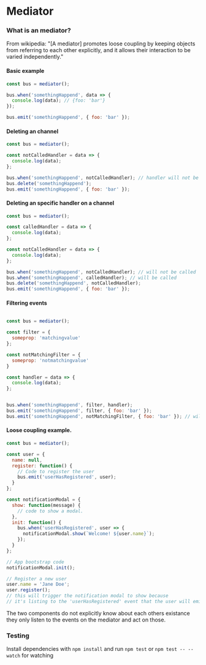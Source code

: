 # Mediator

### What is an mediator?

From wikipedia: "[A mediator] promotes loose coupling by keeping objects from referring to each other explicitly, and it allows their interaction to be varied independently."

#### Basic example

```js
const bus = mediator();

bus.when('somethingHappend', data => {
  console.log(data); // {foo: 'bar'}
});

bus.emit('somethingHappend', { foo: 'bar' });

```

#### Deleting an channel

```js
const bus = mediator();

const notCalledHandler = data => {
  console.log(data);
};

bus.when('somethingHappend', notCalledHandler); // handler will not be called
bus.delete('somethingHappend');
bus.emit('somethingHappend', { foo: 'bar' });

```

#### Deleting an specific handler on a channel

```js
const bus = mediator();

const calledHandler = data => {
  console.log(data);
};

const notCalledHandler = data => {
  console.log(data);
};

bus.when('somethingHappend', notCalledHandler); // will not be called
bus.when('somethingHappend', calledHandler); // will be called
bus.delete('somethingHappend', notCalledHandler);
bus.emit('somethingHappend', { foo: 'bar' });

```

#### Filtering events
```js

const bus = mediator();

const filter = {
  someprop: 'matchingvalue'
};

const notMatchingFilter = {
  someprop: 'notmatchingvalue'
}

const handler = data => {
  console.log(data);
};


bus.when('somethingHappend', filter, handler);
bus.emit('somethingHappend', filter, { foo: 'bar' });
bus.emit('somethingHappend', notMatchingFilter, { foo: 'bar' }); // will not trigger the handler

```

#### Loose coupling example.

```js
const bus = mediator();

const user = {
  name: null,
  register: function() {
    // Code to register the user
    bus.emit('userHasRegistered', user);
  }
};

const notificationModal = {
  show: function(message) {
    // code to show a modal.
  },
  init: function() {
    bus.when('userHasRegistered', user => {
      notificationModal.show(`Welcome! ${user.name}`);
    });
  }
};

// App bootstrap code
notificationModal.init();

// Register a new user
user.name = 'Jane Doe';
user.register();
// this will trigger the notification modal to show because
// it's listing to the 'userHasRegistered' event that the user will emit.


```
The two components do not explicitly know about each others existance they only listen to
the events on the mediator and act on those.

### Testing

Install dependencies with `npm install` and run `npm test` or `npm test -- --watch` for watching